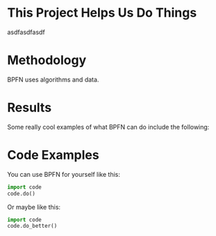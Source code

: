 # This Project Helps Us Do Things
asdfasdfasdf

# Methodology
BPFN uses algorithms and data.

# Results
Some really cool examples of what BPFN can do include the following:


# Code Examples
You can use BPFN for yourself like this:
```python
import code
code.do()
```
Or maybe like this:
```python
import code
code.do_better()
```

